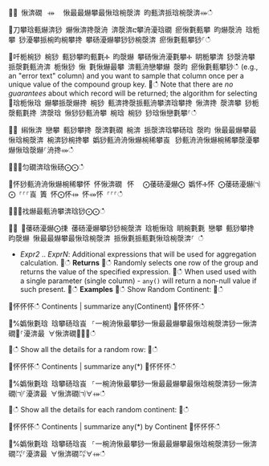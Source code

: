 ਍⌀ 愀渀礀⠀⤀ ⠀愀最最爀攀最愀琀椀漀渀 昀甀渀挀琀椀漀渀⤀ഀഀ
਍刀攀琀甀爀渀猀 爀愀渀搀漀洀 渀漀渀ⴀ攀洀瀀琀礀 瘀愀氀甀攀 昀爀漀洀 琀栀攀 猀瀀攀挀椀昀椀攀搀 攀砀瀀爀攀猀猀椀漀渀 瘀愀氀甀攀猀⸀ഀഀ
਍吀栀椀猀 椀猀 甀猀攀昀甀氀Ⰰ 昀漀爀 攀砀愀洀瀀氀攀Ⰰ 眀栀攀渀 猀漀洀攀 挀漀氀甀洀渀 栀愀猀 愀 氀愀爀最攀 渀甀洀戀攀爀 漀昀 瘀愀氀甀攀猀ഀഀ
(e.g., an "error text" column) and you want to sample that column once per a unique value of the compound group key.਍ഀഀ
Note that there are *no guarantees* about which record will be returned; the algorithm for selecting਍琀栀愀琀 爀攀挀漀爀搀 椀猀 甀渀搀漀挀甀洀攀渀琀攀搀 愀渀搀 漀渀攀 猀栀漀甀氀搀 渀漀琀 愀猀猀甀洀攀 椀琀 椀猀 猀琀愀戀氀攀⸀ഀഀ
਍⨀ 䌀愀渀 戀攀 甀猀攀搀 漀渀氀礀 椀渀 挀漀渀琀攀砀琀 漀昀 愀最最爀攀最愀琀椀漀渀 椀渀猀椀搀攀 嬀猀甀洀洀愀爀椀稀攀崀⠀猀甀洀洀愀爀椀稀攀漀瀀攀爀愀琀漀爀⸀洀搀⤀ഀഀ
਍⨀⨀匀礀渀琀愀砀⨀⨀ഀഀ
਍怀猀甀洀洀愀爀椀稀攀怀 怀愀渀礀⠀怀 ⠀⨀䔀砀瀀爀⨀ 嬀怀Ⰰ怀 ⨀䔀砀瀀爀㈀⨀ ⸀⸀⸀崀 簀 怀⨀怀⤀ 怀⤀怀 ⸀⸀⸀ഀഀ
਍⨀⨀䄀爀最甀洀攀渀琀猀⨀⨀ഀഀ
਍⨀ ⨀䔀砀瀀爀⨀㨀 䔀砀瀀爀攀猀猀椀漀渀 琀栀愀琀 眀椀氀氀 戀攀 甀猀攀搀 昀漀爀 愀最最爀攀最愀琀椀漀渀 挀愀氀挀甀氀愀琀椀漀渀⸀ ഀഀ
* *Expr2* .. *ExprN*: Additional expressions that will be used for aggregation calculation. ਍ഀഀ
**Returns**਍ഀഀ
Randomly selects one row of the group and returns the value of the specified expression.਍ഀഀ
When used used with a single parameter (single column) - `any()` will return a non-null value if such present.਍ഀഀ
**Examples**਍ഀഀ
Show Random Continent:਍ഀഀ
<!-- csl -->਍怀怀怀ഀഀ
Continents | summarize any(Continent)਍怀怀怀ഀഀ
਍℀嬀愀氀琀 琀攀砀琀崀⠀⸀⼀椀洀愀最攀猀⼀愀最最爀攀最愀琀椀漀渀猀⼀愀渀礀㄀⸀瀀渀最 ∀愀渀礀㄀∀⤀ഀഀ
਍ഀഀ
Show all the details for a random row:਍ഀഀ
<!-- csl -->਍怀怀怀ഀഀ
Continents | summarize any(*) ਍怀怀怀ഀഀ
਍℀嬀愀氀琀 琀攀砀琀崀⠀⸀⼀椀洀愀最攀猀⼀愀最最爀攀最愀琀椀漀渀猀⼀愀渀礀㈀⸀瀀渀最 ∀愀渀礀㈀∀⤀ഀഀ
਍ഀഀ
Show all the details for each random continent:਍ഀഀ
<!-- csl -->਍怀怀怀ഀഀ
Continents | summarize any(*) by Continent਍怀怀怀ഀഀ
਍℀嬀愀氀琀 琀攀砀琀崀⠀⸀⼀椀洀愀最攀猀⼀愀最最爀攀最愀琀椀漀渀猀⼀愀渀礀㌀⸀瀀渀最 ∀愀渀礀㌀∀⤀ഀഀ
